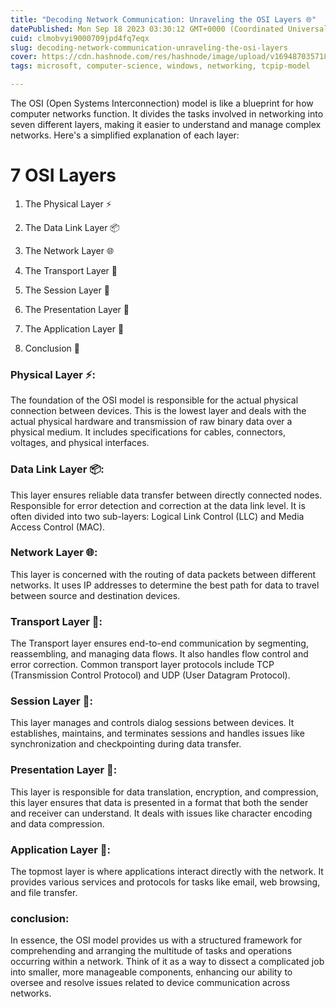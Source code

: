 ```yaml
---
title: "Decoding Network Communication: Unraveling the OSI Layers 🌐"
datePublished: Mon Sep 18 2023 03:30:12 GMT+0000 (Coordinated Universal Time)
cuid: clmobvyi9000709jpd4fq7eqx
slug: decoding-network-communication-unraveling-the-osi-layers
cover: https://cdn.hashnode.com/res/hashnode/image/upload/v1694870357183/bd5143a2-3961-4a7c-a189-abaa6f2884dc.jpeg
tags: microsoft, computer-science, windows, networking, tcpip-model

---
```


The OSI (Open Systems Interconnection) model is like a blueprint for how computer networks function. It divides the tasks involved in networking into seven different layers, making it easier to understand and manage complex networks. Here's a simplified explanation of each layer:

# 7 OSI Layers

1. The Physical Layer ⚡️
    
2. The Data Link Layer 📦
    
3. The Network Layer 🌐
    
4. The Transport Layer 🚚
    
5. The Session Layer 🤝
    
6. The Presentation Layer 🎨
    
7. The Application Layer 📱
    
8. Conclusion 🌟
    

### Physical Layer **⚡️**:

The foundation of the OSI model is responsible for the actual physical connection between devices. This is the lowest layer and deals with the actual physical hardware and transmission of raw binary data over a physical medium. It includes specifications for cables, connectors, voltages, and physical interfaces.

### Data Link Layer 📦:

This layer ensures reliable data transfer between directly connected nodes. Responsible for error detection and correction at the data link level. It is often divided into two sub-layers: Logical Link Control (LLC) and Media Access Control (MAC).

### Network Layer **🌐**:

This layer is concerned with the routing of data packets between different networks. It uses IP addresses to determine the best path for data to travel between source and destination devices.

### **Transport Layer 🚚:**

The Transport layer ensures end-to-end communication by segmenting, reassembling, and managing data flows. It also handles flow control and error correction. Common transport layer protocols include TCP (Transmission Control Protocol) and UDP (User Datagram Protocol).

### Session Layer **🤝**:

This layer manages and controls dialog sessions between devices. It establishes, maintains, and terminates sessions and handles issues like synchronization and checkpointing during data transfer.

### Presentation Layer **🎨**:

This layer is responsible for data translation, encryption, and compression, this layer ensures that data is presented in a format that both the sender and receiver can understand. It deals with issues like character encoding and data compression.

### **Application Layer 📱:**

The topmost layer is where applications interact directly with the network. It provides various services and protocols for tasks like email, web browsing, and file transfer.

### conclusion:

In essence, the OSI model provides us with a structured framework for comprehending and arranging the multitude of tasks and operations occurring within a network. Think of it as a way to dissect a complicated job into smaller, more manageable components, enhancing our ability to oversee and resolve issues related to device communication across networks.